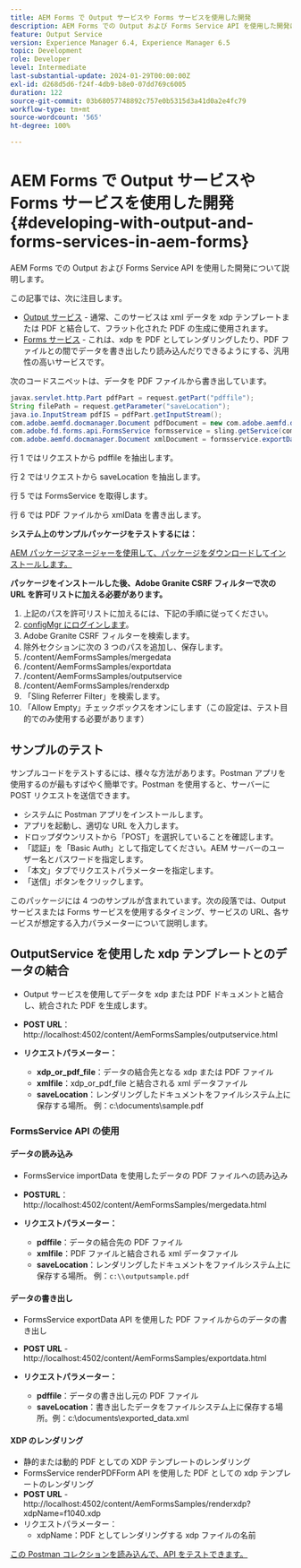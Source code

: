 ```yaml
---
title: AEM Forms で Output サービスや Forms サービスを使用した開発
description: AEM Forms での Output および Forms Service API を使用した開発について説明します。
feature: Output Service
version: Experience Manager 6.4, Experience Manager 6.5
topic: Development
role: Developer
level: Intermediate
last-substantial-update: 2024-01-29T00:00:00Z
exl-id: d268d5d6-f24f-4db9-b8e0-07dd769c6005
duration: 122
source-git-commit: 03b68057748892c757e0b5315d3a41d0a2e4fc79
workflow-type: tm+mt
source-wordcount: '565'
ht-degree: 100%

---
```


# AEM Forms で Output サービスや Forms サービスを使用した開発{#developing-with-output-and-forms-services-in-aem-forms}

AEM Forms での Output および Forms Service API を使用した開発について説明します。

この記事では、次に注目します。

* [Output サービス](https://developer.adobe.com/experience-manager/reference-materials/6-5/forms/javadocs/index.html?com/adobe/fd/output/api/OutputService.html) - 通常、このサービスは xml データを xdp テンプレートまたは PDF と結合して、フラット化された PDF の生成に使用されます。
* [Forms サービス](https://developer.adobe.com/experience-manager/reference-materials/6-5/forms/javadocs/com/adobe/fd/forms/api/FormsService.html) - これは、xdp を PDF としてレンダリングしたり、PDF ファイルとの間でデータを書き出したり読み込んだりできるようにする、汎用性の高いサービスです。


次のコードスニペットは、データを PDF ファイルから書き出しています。

```java
javax.servlet.http.Part pdfPart = request.getPart("pdffile");
String filePath = request.getParameter("saveLocation");
java.io.InputStream pdfIS = pdfPart.getInputStream();
com.adobe.aemfd.docmanager.Document pdfDocument = new com.adobe.aemfd.docmanager.Document(pdfIS);
com.adobe.fd.forms.api.FormsService formsservice = sling.getService(com.adobe.fd.forms.api.FormsService.class);
com.adobe.aemfd.docmanager.Document xmlDocument = formsservice.exportData(pdfDocument,com.adobe.fd.forms.api.DataFormat.Auto);
```

行 1 ではリクエストから pdffile を抽出します。

行 2 ではリクエストから saveLocation を抽出します。

行 5 では FormsService を取得します。

行 6 では PDF ファイルから xmlData を書き出します。

**システム上のサンプルパッケージをテストするには：**

[AEM パッケージマネージャーを使用して、パッケージをダウンロードしてインストールします。](assets/using-output-and-form-service-api.zip)




**パッケージをインストールした後、Adobe Granite CSRF フィルターで次の URL を許可リストに加える必要があります。**

1. 上記のパスを許可リストに加えるには、下記の手順に従ってください。
1. [configMgr にログインします](http://localhost:4502/system/console/configMgr)。
1. Adobe Granite CSRF フィルターを検索します。
1. 除外セクションに次の 3 つのパスを追加し、保存します。
1. /content/AemFormsSamples/mergedata
1. /content/AemFormsSamples/exportdata
1. /content/AemFormsSamples/outputservice
1. /content/AemFormsSamples/renderxdp
1. 「Sling Referrer Filter」を検索します。
1. 「Allow Empty」チェックボックスをオンにします（この設定は、テスト目的でのみ使用する必要があります）

## サンプルのテスト

サンプルコードをテストするには、様々な方法があります。Postman アプリを使用するのが最もすばやく簡単です。Postman を使用すると、サーバーに POST リクエストを送信できます。

* システムに Postman アプリをインストールします。
* アプリを起動し、適切な URL を入力します。
* ドロップダウンリストから「POST」を選択していることを確認します。
* 「認証」を「Basic Auth」として指定してください。AEM サーバーのユーザー名とパスワードを指定します。
* 「本文」タブでリクエストパラメーターを指定します。
* 「送信」ボタンをクリックします。

このパッケージには 4 つのサンプルが含まれています。次の段落では、Output サービスまたは Forms サービスを使用するタイミング、サービスの URL、各サービスが想定する入力パラメーターについて説明します。

## OutputService を使用した xdp テンプレートとのデータの結合

* Output サービスを使用してデータを xdp または PDF ドキュメントと結合し、統合された PDF を生成します。
* **POST URL**：http://localhost:4502/content/AemFormsSamples/outputservice.html
* **リクエストパラメーター：**

   * **xdp_or_pdf_file**：データの結合先となる xdp または PDF ファイル
   * **xmlfile**：xdp_or_pdf_file と結合される xml データファイル
   * **saveLocation**：レンダリングしたドキュメントをファイルシステム上に保存する場所。 例：c:\\documents\\sample.pdf

### FormsService API の使用

#### データの読み込み

* FormsService importData を使用したデータの PDF ファイルへの読み込み
* **POSTURL**：http://localhost:4502/content/AemFormsSamples/mergedata.html

* **リクエストパラメーター：**

   * **pdffile**：データの結合先の PDF ファイル
   * **xmlfile**：PDF ファイルと結合される xml データファイル
   * **saveLocation**：レンダリングしたドキュメントをファイルシステム上に保存する場所。 例：`c:\\outputsample.pdf`

#### データの書き出し

* FormsService exportData API を使用した PDF ファイルからのデータの書き出し
* **POST URL** - http://localhost:4502/content/AemFormsSamples/exportdata.html
* **リクエストパラメーター：**

   * **pdffile**：データの書き出し元の PDF ファイル
   * **saveLocation**：書き出したデータをファイルシステム上に保存する場所。例：c:\\documents\\exported_data.xml

#### XDP のレンダリング

* 静的または動的 PDF としての XDP テンプレートのレンダリング
* FormsService renderPDFForm API を使用した PDF としての xdp テンプレートのレンダリング
* **POST URL** - http://localhost:4502/content/AemFormsSamples/renderxdp?xdpName=f1040.xdp
* リクエストパラメーター：
   * xdpName：PDF としてレンダリングする xdp ファイルの名前

[この Postman コレクションを読み込んで、API をテストできます。](assets/UsingDocumentServicesInAEMForms.postman_collection.json)

